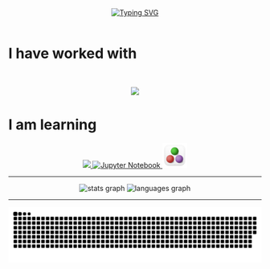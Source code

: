 <div align="center">
  <a href="https://git.io/typing-svg"><img src="https://readme-typing-svg.demolab.com?font=Roboto&duration=2000&pause=1000&color=1363DF&center=true&width=435&height=100&lines=Hello I'm Patryk+%F0%9F%91%8B;Learning+Web+Developer" alt="Typing SVG" /></a>
</div>
<br />

# I have worked with

<br />
<p align="center">
  <a href="https://skillicons.dev">
    <img src="https://skillicons.dev/icons?i=js,ts,html,css,angular,git,github,c,java,py,linux,firebase,vscode,idea,neovim,vim,mysql" />
  </a>
</p>

###

# I am learning

<p align="center">
  <a href="https://skillicons.dev">
    <img src="https://skillicons.dev/icons?i=tailwind,sass,rust" />
    <img height="50" src="https://user-images.githubusercontent.com/25181517/183914128-3fc88b4a-4ac1-40e6-9443-9a30182379b7.png" alt="Jupyter Notebook" title="Jupyter Notebook" />
    <img height="50" src="images/julia.png" alt="Julia" title="Julia" />
  </a>
</p>

* * *

<div align="center">
  <img src="https://github-readme-stats.vercel.app/api?hide_title=true&hide_rank=false&show_icons=true&include_all_commits=true&count_private=true&disable_animations=false&theme=github_dark&locale=en&hide_border=true&username=xMOROx" height="150" alt="stats graph"  />
  <img src="https://github-readme-stats.vercel.app/api/top-langs?locale=en&hide_title=false&layout=compact&card_width=320&langs_count=6&theme=github_dark&hide_border=true&username=xMOROx" height="150" alt="languages graph"  />
</div>

* * *

<div align="center">
  <picture>
    <source media="(prefers-color-scheme: dark)" srcset="https://raw.githubusercontent.com/xMOROx/xMOROx/output/github-contribution-grid-snake-dark.svg" />
    <source media="(prefers-color-scheme: light)" srcset="https://raw.githubusercontent.com/xMOROx/xMOROx/output/github-contribution-grid-snake.svg" />
    <img alt="github-snake" src="github-contribution-grid-snake-dark.svg" />
  </picture>
</div>
